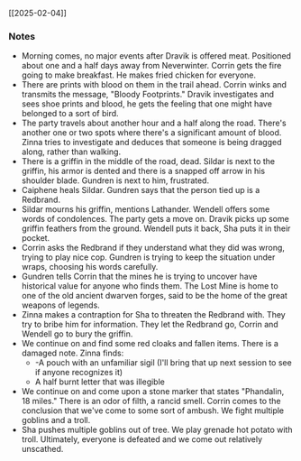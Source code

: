 [[2025-02-04]]

### Notes

- Morning comes, no major events after Dravik is offered meat. Positioned about one and a half days away from Neverwinter. Corrin gets the fire going to make breakfast. He makes fried chicken for everyone.
- There are prints with blood on them in the trail ahead. Corrin winks and transmits the message, "Bloody Footprints." Dravik investigates and sees shoe prints and blood, he gets the feeling that one might have belonged to a sort of bird.
- The party travels about another hour and a half along the road. There's another one or two spots where there's a significant amount of blood. Zinna tries to investigate and deduces that someone is being dragged along, rather than walking.
- There is a griffin in the middle of the road, dead. Sildar is next to the griffin, his armor is dented and there is a snapped off arrow in his shoulder blade. Gundren is next to him, frustrated.
- Caiphene heals Sildar. Gundren says that the person tied up is a Redbrand.
- Sildar mourns his griffin, mentions Lathander. Wendell offers some words of condolences. The party gets a move on. Dravik picks up some griffin feathers from the ground. Wendell puts it back, Sha puts it in their pocket.
- Corrin asks the Redbrand if they understand what they did was wrong, trying to play nice cop. Gundren is trying to keep the situation under wraps, choosing his words carefully.
- Gundren tells Corrin that the mines he is trying to uncover have historical value for anyone who finds them. The Lost Mine is home to one of the old ancient dwarven forges, said to be the home of the great weapons of legends. 
- Zinna makes a contraption for Sha to threaten the Redbrand with. They try to bribe him for information. They let the Redbrand go, Corrin and Wendell go to bury the griffin.
- We continue on and find some red cloaks and fallen items. There is a damaged note. Zinna finds:
	- -A pouch with an unfamiliar sigil (I'll bring that up next session to see if anyone recognizes it)
	- A half burnt letter that was illegible
- We continue on and come upon a stone marker that states "Phandalin, 18 miles." There is an odor of filth, a rancid smell. Corrin comes to the conclusion that we've come to some sort of ambush. We fight multiple goblins and a troll.
- Sha pushes multiple goblins out of tree. We play grenade hot potato with troll. Ultimately, everyone is defeated and we come out relatively unscathed.